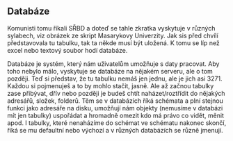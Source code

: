 ## Databáze

Komunisti tomu říkali SŘBD a doteď se tahle zkratka vyskytuje v různých sylabech, viz obrázek ze skript Masarykovy Univerzity. Jak sis před chvílí představovala tu tabulku, tak ta někde musí být uložená. K tomu se líp než excel nebo textový soubor hodí databáze.

Databáze je systém, který nám uživatelům umožňuje s daty pracovat. Aby toho nebylo málo, vyskytuje se databáze na nějakém serveru, ale o tom později. Teď si představ, že tu tabulku nemáš jen jednu, ale je jich asi 3271. Každou si pojmenuješ a to by mohlo stačit, jasně. Ale až začnou tabulky zase přibývat, dřív nebo později je budeš chtít naházet/roztřídit do nějakých adresářů, složek, folderů. Těm se v databázích říká schémata a plní stejnou funkci jako adresáře na disku, umožňují nám objekty (nemusíme v databázi mít jen tabulky) uspořádat a hromadně omezit kdo má právo co vidět, měnit apod. I tabulky, které nenaházíme do schémat ve schématu nakonec skončí, říká se mu defaultní nebo výchozí a v různých databázích se různě jmenují.
